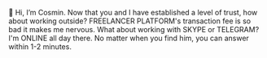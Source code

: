 👋 Hi, I’m Cosmin.
Now that you and I have established a level of trust, how about working outside?
FREELANCER PLATFORM's transaction fee is so bad it makes me nervous.
What about working with SKYPE or TELEGRAM?
I'm ONLINE all day there.
No matter when you find him, you can answer within 1-2 minutes.
